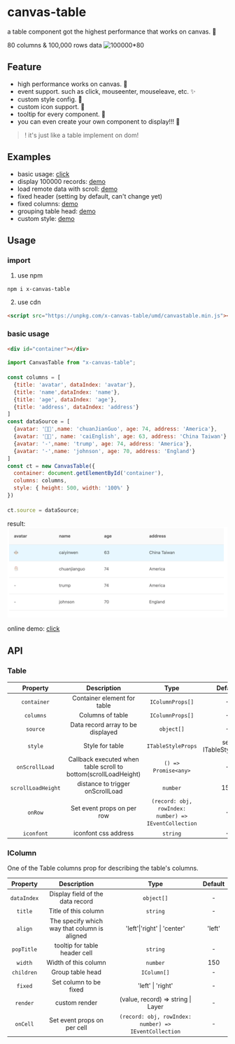 # canvas-table
a table component got the highest performance that works on canvas. 🚀

80 columns & 100,000 rows data
![100000*80](./assets/100000*80.gif)

## Feature
* high performance works on canvas. 🚀 
* event support. such as click, mouseenter, mouseleave, etc. ✨
* custom style config. 💄
* custom icon support. 🌚
* tooltip for every component. 🔎
* you can even create your own component to display!!! 💖

>! it's just like a table implement on dom!

## Examples
* basic usage: [click](https://codepen.io/xwinstone/pen/dyMWLgN)
* display 100000 records: [demo](https://codepen.io/xwinstone/pen/abNWrpp)
* load remote data with scroll: [demo](https://codepen.io/xwinstone/pen/MWymdBe)
* fixed header (setting by default, can't change yet)
* fixed columns: [demo](https://codepen.io/xwinstone/pen/XWdRwog)
* grouping table head: [demo](https://codepen.io/xwinstone/pen/yLOXRJd)
* custom style: [demo](https://codepen.io/xwinstone/pen/NWNgOjo)

## Usage
### import
1. use npm
```shell script
npm i x-canvas-table
```

2. use cdn
```html
<script src="https://unpkg.com/x-canvas-table/umd/canvastable.min.js"></script>
```

### basic usage
```html
<div id="container"></div>
```

```js
import CanvasTable from "x-canvas-table";

const columns = [
  {title: 'avatar', dataIndex: 'avatar'},
  {title: 'name',dataIndex: 'name'},
  {title: 'age', dataIndex: 'age'},
  {title: 'address', dataIndex: 'address'}
]
const dataSource = [
  {avatar: '🎅🏻',name: 'chuanJianGuo', age: 74, address: 'America'},
  {avatar: '👵🏻', name: 'caiEnglish', age: 63, address: 'China Taiwan'},
  {avatar: '-',name: 'trump', age: 74, address: 'America'},
  {avatar: '-',name: 'johnson', age: 70, address: 'England'}
]
const ct = new CanvasTable({
  container: document.getElementById('container'),
  columns: columns,
  style: { height: 500, width: '100%' }
})

ct.source = dataSource;
```
result:
![basic usage](./assets/basic-usage.png)

online demo: [click](https://codepen.io/xwinstone/pen/dyMWLgN)

## API
### Table
| Property | Description | Type | Default 
| :----: | :----: | :----: | :----: |
| `container` | Container element for table | `IColumnProps[]` | - |
| `columns` | Columns of table | `IColumnProps[]` | - |
| `source` | Data record array to be displayed | `object[]` | - |
| `style` | Style for table | `ITableStyleProps` | see ITableStyleProps
| `onScrollLoad` | Callback executed when table scroll to bottom(scrollLoadHeight) | `() => Promise<any>` | - |
| `scrollLoadHeight` | distance to trigger onScrollLoad | `number` | 150 |
| `onRow` | Set event props on per row	 | `(record: obj, rowIndex: number) => IEventCollection` | - |
| `iconfont` | iconfont css address | `string` | - |

### IColumn
One of the Table columns prop for describing the table's columns.

| Property | Description | Type | Default 
| :----: | :----: | :----: | :----: |
| `dataIndex` | Display field of the data record | `object[]` | -
| `title` | Title of this column | `string` | - 
| `align` | The specify which way that column is aligned | 'left'&#124;'right' &#124; 'center' | 'left'
| `popTitle` | tooltip for table header cell | `string` | -
| `width` | Width of this column | `number` | 150 | 否
| `children` | Group table head | `IColumn[]` | -
| `fixed` | Set column to be fixed | 'left' &#124; 'right' | - 
| `render` | custom render | (value, record) => string &#124; Layer | - 
| `onCell` | Set event props on per cell | `(record: obj, rowIndex: number) => IEventCollection` | - 
